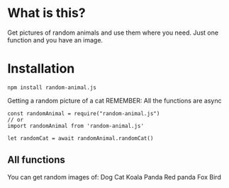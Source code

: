# What is this?

Get pictures of random animals and use them where you need. Just one function and you have an image.

# Installation

`npm install random-animal.js`

Getting a random picture of a cat
REMEMBER: All the functions are async

```
const randomAnimal = require("random-animal.js")
// or
import randomAnimal from 'random-animal.js'

let randomCat = await randomAnimal.randomCat()
```

## All functions

You can get random images of:
Dog
Cat
Koala
Panda
Red panda
Fox
Bird